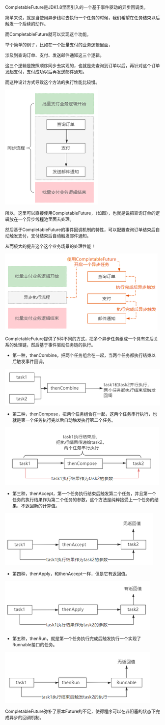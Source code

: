 CompletableFuture是JDK1.8里面引入的一个基于事件驱动的异步回调类。

简单来说，就是当使用异步线程去执行一个任务的时候，我们希望在任务结束以后触发一个后续的动作。

而CompletableFuture就可以实现这个功能。

举个简单的例子，比如在一个批量支付的业务逻辑里面，

涉及到查询订单、支付、发送邮件通知这三个逻辑。

这三个逻辑是按照顺序同步去实现的，也就是先查询到订单以后，再针对这个订单发起支付，支付成功以后再发送邮件通知。

而这种设计方式导致这个方法的执行性能比较慢。

![synchronousProcess](./img/synchronousProcess.png)

所以，这里可以直接使用CompletableFuture，（如图），也就是说把查询订单的逻辑放在一个异步线程池里面去处理。

然后基于CompletableFuture的事件回调机制的特性，可以配置查询订单结束后自动触发支付，支付结束后自动触发邮件通知。

从而极大的提升这个这个业务场景的处理性能！

![CompletableFutureInit](./img/CompletableFutureInit.png)

CompletableFuture提供了5种不同的方式，把多个异步任务组成一个具有先后关系的处理链，然后基于事件驱动任务链的执行。

- 第一种，thenCombine，把两个任务组合在一起，当两个任务都执行结束以后触发事件回调。

![thenCombine](./img/thenCombine.png)

- 第二种，thenCompose，把两个任务组合在一起，这两个任务串行执行，也就是第一个任务执行完以后自动触发执行第二个任务。

![thenCompose](./img/thenCompose.png)

- 第三种，thenAccept，第一个任务执行结束后触发第二个任务，并且第一个任务的执行结果作为第二个任务的参数，这个方法是纯粹接受上一个任务的结果，不返回新的计算值。

![thenAccept](./img/thenAccept.png)

- 第四种，thenApply，和thenAccept一样，但是它有返回值。

![thenApply](./img/thenApply.png)

- 第五种，thenRun，就是第一个任务执行完成后触发执行一个实现了Runnable接口的任务。

![thenRun](./img/thenRun.png)

CompletableFuture弥补了原本Future的不足，使得程序可以在非阻塞的状态下完成异步的回调机制。